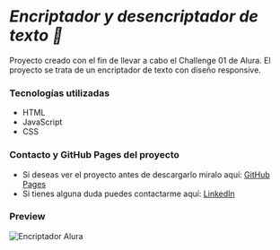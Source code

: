 <h1><em>Encriptador y desencriptador de texto 🔏</em></h1>

Proyecto creado con el fin de llevar a cabo el Challenge 01 de Alura. 
El proyecto se trata de un encriptador de texto con diseño responsive.

<h3>Tecnologías utilizadas</h3>

<ul>
  <li>HTML</li>
  <li>JavaScript</li>
  <li>CSS</li>
</ul>  

<h3>Contacto y GitHub Pages del proyecto</h3>



<ul>
  <li>Si deseas ver el proyecto antes de descargarlo miralo aquí: <a href= "https://agustin475.github.io/Challenge-Oracle-Decoder/" >GitHub Pages</a></li>
  <li>Si tienes alguna duda puedes contactarme aquí: <a href="https://www.linkedin.com/in/agustin-sanchez/">LinkedIn</a></li>
</ul>

<h3>Preview</h3>

![Encriptador Alura](https://github.com/Agustin475/Challenge-Oracle-Decoder/issues/2#issue-1537426082.jpg)
